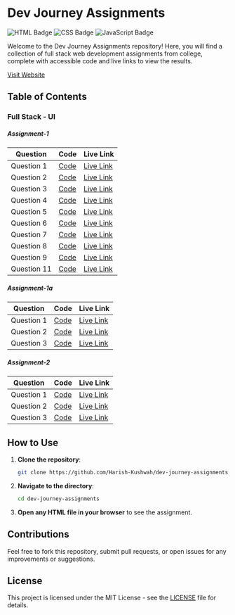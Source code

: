 # Dev Journey Assignments
![HTML Badge](https://img.shields.io/badge/HTML-5-orange?logo=html5&logoColor=white)
![CSS Badge](https://img.shields.io/badge/CSS-3-blue?logo=css3&logoColor=white)
![JavaScript Badge](https://img.shields.io/badge/JavaScript-ES6-yellow?logo=javascript&logoColor=white)

Welcome to the Dev Journey Assignments repository! Here, you will find a collection of full stack web development assignments from college, complete with accessible code and live links to view the results.

[Visit Website](https://harish-kushwah.github.io/dev-journey-assignments/) 

## Table of Contents
### Full Stack - UI
##### Assignment-1 
| Question | Code | Live Link |
|----------|------|-----------|
| Question 1 | [Code](Assignment-1/Asg1Ex1.html) | [Live Link](https://harish-kushwah.github.io/dev-journey-assignments/Assignment-1/Asg1Ex1.html) |
| Question 2 | [Code](Assignment-1a/Asg1aEx1.html) | [Live Link](https://harish-kushwah.github.io/dev-journey-assignments/Assignment-1a/Asg1aEx1.html) |
| Question 3 | [Code](Assignment-1/Asg1Ex3.html) | [Live Link](https://harish-kushwah.github.io/dev-journey-assignments/Assignment-1/Asg1Ex3.html) |
| Question 4 | [Code](Assignment-1/Asg1Ex4.html) | [Live Link](https://harish-kushwah.github.io/dev-journey-assignments/Assignment-1/Asg1Ex4.html) |
| Question 5 | [Code](Assignment-1/Asg1Ex5.html) | [Live Link](https://harish-kushwah.github.io/dev-journey-assignments/Assignment-1/Asg1Ex5.html) |
| Question 6 | [Code](Assignment-1/Asg1Ex6.html) | [Live Link](https://harish-kushwah.github.io/dev-journey-assignments/Assignment-1/Asg1Ex6.html) |
| Question 7 | [Code](Assignment-1/Asg1Ex7.html) | [Live Link](https://harish-kushwah.github.io/dev-journey-assignments/Assignment-1/Asg1Ex7.html) |
| Question 8 | [Code](Assignment-1/Asg1Ex8.html) | [Live Link](https://harish-kushwah.github.io/dev-journey-assignments/Assignment-1/Asg1Ex8.html) |
| Question 9 | [Code](Assignment-1/Asg1Ex9.html) | [Live Link](https://harish-kushwah.github.io/dev-journey-assignments/Assignment-1/Asg1Ex9.html) |
| Question 11 | [Code](Assignment-1/college/home.html) | [Live Link](https://harish-kushwah.github.io/dev-journey-assignments/Assignment-1/college/home.html) |

##### Assignment-1a
| Question | Code | Live Link |
|----------|------|-----------|
| Question 1 | [Code](Assignment-1a/Asg1aEx1.html) | [Live Link](https://harish-kushwah.github.io/dev-journey-assignments/Assignment-1a/Asg1aEx1.html) |
| Question 2 | [Code](Assignment-1a/Asg1aEx2a.html) | [Live Link](https://harish-kushwah.github.io/dev-journey-assignments/Assignment-1a/Asg1aEx2a.html) |
| Question 3 | [Code](Assignment-1a/Asg1aEx3.html) | [Live Link](https://harish-kushwah.github.io/dev-journey-assignments/Assignment-1a/Asg1aEx3.html) |

##### Assignment-2
| Question | Code | Live Link |
|----------|------|-----------|
| Question 1 | [Code](Assignment-2/Ex1.html) | [Live Link](https://harish-kushwah.github.io/dev-journey-assignments/Assignment-2/Ex1.html) |
| Question 2 | [Code](Assignment-2/Ex2.html) | [Live Link](https://harish-kushwah.github.io/dev-journey-assignments/Assignment-3/Ex2.html) |
| Question 3 | [Code](Assignment-2/Ex3.html) | [Live Link](https://harish-kushwah.github.io/dev-journey-assignments/Assignment-2/Ex3.html) |

## How to Use

1. **Clone the repository**:
    ```bash
    git clone https://github.com/Harish-Kushwah/dev-journey-assignments.git
    ```

2. **Navigate to the directory**:
    ```bash
    cd dev-journey-assignments
    ```

3. **Open any HTML file in your browser** to see the assignment.

## Contributions

Feel free to fork this repository, submit pull requests, or open issues for any improvements or suggestions.

## License

This project is licensed under the MIT License - see the [LICENSE](./LICENSE) file for details.